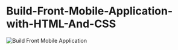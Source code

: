 # Build-Front-Mobile-Application-with-HTML-And-CSS

![Build Front Mobile Application](https://user-images.githubusercontent.com/95895380/147569615-09469266-bdd7-4b03-8e40-a96d7b8f66ee.png)
